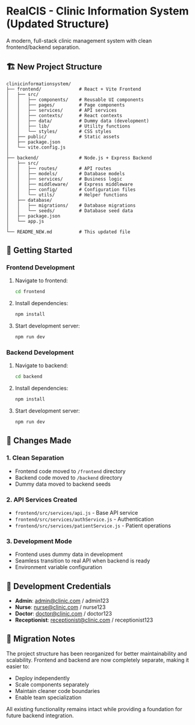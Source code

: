 # RealCIS - Clinic Information System (Updated Structure)

A modern, full-stack clinic management system with clean frontend/backend separation.

## 🏗️ New Project Structure

```
clinicinformationsystem/
├── frontend/              # React + Vite Frontend
│   ├── src/
│   │   ├── components/    # Reusable UI components
│   │   ├── pages/         # Page components
│   │   ├── services/      # API services
│   │   ├── contexts/      # React contexts
│   │   ├── data/          # Dummy data (development)
│   │   ├── lib/           # Utility functions
│   │   └── styles/        # CSS styles
│   ├── public/            # Static assets
│   ├── package.json
│   └── vite.config.js
│
├── backend/               # Node.js + Express Backend
│   ├── src/
│   │   ├── routes/        # API routes
│   │   ├── models/        # Database models
│   │   ├── services/      # Business logic
│   │   ├── middleware/    # Express middleware
│   │   ├── config/        # Configuration files
│   │   └── utils/         # Helper functions
│   ├── database/
│   │   ├── migrations/    # Database migrations
│   │   └── seeds/         # Database seed data
│   ├── package.json
│   └── app.js
│
└── README_NEW.md          # This updated file
```

## 🚀 Getting Started

### Frontend Development

1. Navigate to frontend:
   ```bash
   cd frontend
   ```

2. Install dependencies:
   ```bash
   npm install
   ```

3. Start development server:
   ```bash
   npm run dev
   ```

### Backend Development

1. Navigate to backend:
   ```bash
   cd backend
   ```

2. Install dependencies:
   ```bash
   npm install
   ```

3. Start development server:
   ```bash
   npm run dev
   ```

## 🔧 Changes Made

### 1. **Clean Separation**
- Frontend code moved to `/frontend` directory
- Backend code moved to `/backend` directory
- Dummy data moved to backend seeds

### 2. **API Services Created**
- `frontend/src/services/api.js` - Base API service
- `frontend/src/services/authService.js` - Authentication
- `frontend/src/services/patientService.js` - Patient operations

### 3. **Development Mode**
- Frontend uses dummy data in development
- Seamless transition to real API when backend is ready
- Environment variable configuration

## 👥 Development Credentials

- **Admin**: admin@clinic.com / admin123
- **Nurse**: nurse@clinic.com / nurse123
- **Doctor**: doctor@clinic.com / doctor123
- **Receptionist**: receptionist@clinic.com / receptionist123

## 🔄 Migration Notes

The project structure has been reorganized for better maintainability and scalability. Frontend and backend are now completely separate, making it easier to:

- Deploy independently
- Scale components separately
- Maintain cleaner code boundaries
- Enable team specialization

All existing functionality remains intact while providing a foundation for future backend integration.
